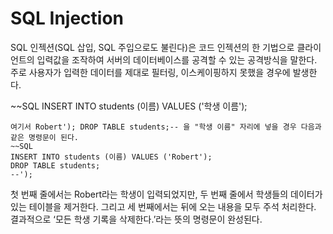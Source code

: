 # SQL Injection
SQL 인젝션(SQL 삽입, SQL 주입으로도 불린다)은 코드 인젝션의 한 기법으로 클라이언트의 입력값을 조작하여 서버의 데이터베이스를 공격할 수 있는 공격방식을 말한다. 주로 사용자가 입력한 데이터를 제대로 필터링, 이스케이핑하지 못했을 경우에 발생한다.

~~SQL
INSERT INTO students (이름) VALUES ('학생 이름');
~~~
여기서 Robert'); DROP TABLE students;-- 을 "학생 이름" 자리에 넣을 경우 다음과 같은 명령문이 된다.
~~SQL
INSERT INTO students (이름) VALUES ('Robert');
DROP TABLE students;
--');
~~~
첫 번째 줄에서는 Robert라는 학생이 입력되었지만, 두 번째 줄에서 학생들의 데이터가 있는 테이블을 제거한다. 그리고 세 번째에서는 뒤에 오는 내용을 모두 주석 처리한다. 결과적으로 ‘모든 학생 기록을 삭제한다.’라는 뜻의 명령문이 완성된다.